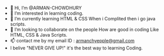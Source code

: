 - 👋 Hi, I’m @ARMAN-CHOWDHURY
- 👀 I’m interested in learning coding.
- 🌱 I’m currently learning HTML & CSS When i Complited then i go java scripts.
- 💞️ I’m looking to collaborate on the people How are good in coding Like HTML, CSS & Java Scripts.
- 📫 contact me by my email ID : armanchyepple@gmail.com 
- I belive "NEVER GIVE UP!" it's the best way to learning Coding. 

<!---
ARMAN-CHOWDHURY/ARMAN-CHOWDHURY is a ✨ special ✨ repository because its `README.md` (this file) appears on your GitHub profile.
You can click the Preview link to take a look at your changes.
--->

